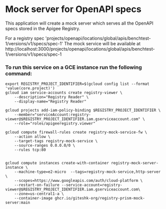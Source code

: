 # Mock server for OpenAPI specs

This application will create a mock server which serves all the OpenAPI specs
stored in the Apigee Registry.

For a registry spec 'projects/openapi/locations/global/apis/benchtest-1/versions/v1/specs/spec-1'
The mock service will be available at
http://localhost:3000/projects/openapi/locations/global/apis/benchtest-1/versions/v1/specs/spec-1

### To run this service on a GCE instance run the following command:
```
export REGISTRY_PROJECT_IDENTIFIER=$(gcloud config list --format 'value(core.project)')
gcloud iam service-accounts create registry-viewer \
    --description="Registry Reader" \
    --display-name="Registry Reader"

gcloud projects add-iam-policy-binding $REGISTRY_PROJECT_IDENTIFIER \
    --member="serviceAccount:registry-viewer@$REGISTRY_PROJECT_IDENTIFIER.iam.gserviceaccount.com" \
    --role="roles/apigeeregistry.viewer"

gcloud compute firewall-rules create registry-mock-service-fw \
    --action allow \
    --target-tags registry-mock-service \
    --source-ranges 0.0.0.0/0 \
    --rules tcp:80


gcloud compute instances create-with-container registry-mock-server-instance \
	--machine-type=e2-micro  --tags=registry-mock-service,http-server \
	--scopes=https://www.googleapis.com/auth/cloud-platform \
	--restart-on-failure --service-account=registry-viewer@$REGISTRY_PROJECT_IDENTIFIER.iam.gserviceaccount.com\
	--zone=us-central1-a \
    --container-image ghcr.io/giteshk-org/registry-prism-mock-server:main
```